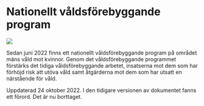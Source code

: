 # Nationellt våldsförebyggande program

![](/contentassets/7236f46513524faaa2bd912c8d9000c6/framsida-nationellt-valdsforebyggande-program-150.jpg?width=150&quality=85)

Sedan juni 2022 finns ett nationellt våldsförebyggande program på området mäns våld mot kvinnor. Genom det våldsförebyggande programmet förstärks det tidiga våldsförebyggande arbetet, insatserna mot dem som har förhöjd risk att utöva våld samt åtgärderna mot dem som har utsatt en närstående för våld.

Uppdaterad 24 oktober 2022. I den tidigare versionen av dokumentet fanns ett förord. Det är nu borttaget.
